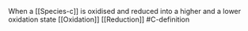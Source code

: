 When a [[Species-c]] is oxidised and reduced into a higher and a lower oxidation state
[[Oxidation]]
[[Reduction]]
#C-definition